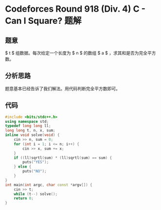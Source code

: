 # Codeforces Round 918 (Div. 4) C - Can I Square? 题解

## 题意

$ t $ 组数据。每次给定一个长度为 $ n $ 的数组 $ a $ ，求其和是否为完全平方数。

## 分析思路

题意基本已经告诉了我们解法。用代码判断完全平方数即可。

## 代码

```cpp
#include <bits/stdc++.h>
using namespace std;
typedef long long ll;
long long t, n, x, sum;
inline void solve(void) {
    cin >> n, sum = 0;
    for (int i = 1; i <= n; i++) {
        cin >> x, sum += x;
    }
    if ((ll)sqrtl(sum) * (ll)sqrtl(sum) == sum) {
        puts("YES");
    } else {
        puts("NO");
    }
}
int main(int argc, char const *argv[]) {
    cin >> t;
    while (t--) solve();
    return 0;
}

```
